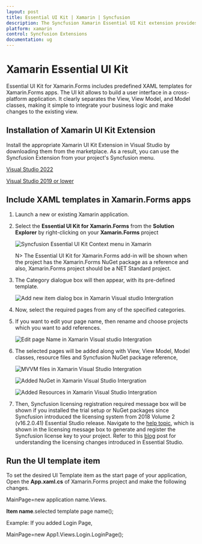 ```yaml
---
layout: post
title: Essential UI Kit | Xamarin | Syncfusion
description: The Syncfusion Xamarin Essential UI Kit extension provides the predefined design for the Xamarin.Forms.
platform: xamarin
control: Syncfusion Extensions
documentation: ug
---
```


# Xamarin Essential UI Kit

Essential UI Kit for Xamarin.Forms includes predefined XAML templates for Xamarin.Forms apps. The UI kit allows to build a user interface in a cross-platform application. It clearly separates the View, View Model, and Model classes, making it simple to integrate your business logic and make changes to the existing view. 

## Installation of Xamarin UI Kit Extension

Install the appropriate Xamarin UI Kit Extension in Visual Studio by downloading them from the marketplace. As a result, you can use the Syncfusion Extension from your project's Syncfusion menu.

[Visual Studio 2022](https://marketplace.visualstudio.com/items?itemName=SyncfusionInc.Essential-UI-Kit-Xamarin-Forms-VS-Extensions)

[Visual Studio 2019 or lower](https://marketplace.visualstudio.com/items?itemName=SyncfusionInc.Essential-UI-Kit-Xamarin-Forms)

## Include XAML templates in Xamarin.Forms apps

1.	Launch a new or existing Xamarin application.

2.	Select the **Essential UI Kit for Xamarin.Forms** from the **Solution Explorer** by right-clicking on your **Xamarin.Forms** project

	![Syncfusion Essential UI Kit Context menu in Xamarin](essential-iu-kit_images/xamarin-visual-studio-intergration-context-menu.png)

	N> The Essential UI Kit for Xamarin.Forms add-in will be shown when the project has the Xamarin.Forms NuGet package as a reference and also, Xamarin.Forms project should be a NET Standard project.

3.	The Category dialogue box will then appear, with its pre-defined template.

	![Add new item dialog box in Xamarin Visual studio Intergration](essential-ui-kit_images/xamarin-visual-studio-intergration-item-dialog-box.png)

4.	Now, select the required pages from any of the specified categories.

5.	If you want to edit your page name, then rename and choose projects which you want to add references.

	![Edit page Name in Xamarin Visual studio Intergration](essential-ui-kit_images/xamarin-visual-studio-intergration-edit-page-name.png)

6.	The selected pages will be added along with View, View Model, Model classes, resource files and Syncfusion NuGet package reference,

	![MVVM files in Xamarin Visual Studio Intergration](essential-ui-kit_images/xamarin-visual-studio-intergration-mvvm-files.png)

	![Added NuGet in Xamarin Visual Studio Intergration](essential-ui-kit_images/xamarin-visual-studio-intergration-nuget.png)

	![Added Resources in Xamarin Visual Studio Intergration](essential-ui-kit_images/xamarin-visual-studio-intergration-resources.png)

7.	Then, Syncfusion licensing registration required message box will be shown if you installed the trial setup or NuGet packages since Syncfusion introduced the licensing system from 2018 Volume 2 (v16.2.0.41) Essential Studio release. Navigate to the [help topic](https://help.syncfusion.com/common/essential-studio/licensing/overview#how-to-generate-syncfusion-license-key), which is shown in the licensing message box to generate and register the Syncfusion license key to your project. Refer to this [blog](https://www.syncfusion.com/blogs/post/whats-new-in-2018-volume-2.aspx) post for understanding the licensing changes introduced in Essential Studio. 

## Run the UI template item

To set the desired UI Template item as the start page of your application, Open the **App.xaml.cs** of Xamarin.Forms project and make the following changes.

MainPage=new application name.Views. 

**Item name**.selected template page name();

Example: If you added Login Page,

MainPage=new App1.Views.Login.LoginPage();
